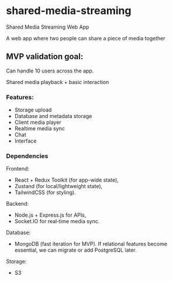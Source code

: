 # shared-media-streaming

Shared Media Streaming Web App

A web app where two people can share a piece of media together

## MVP validation goal:

Can handle 10 users across the app.

Shared media playback + basic interaction

### Features:

- Storage upload
- Database and metadata storage
- Client media player
- Realtime media sync
- Chat
- Interface

### Dependencies

Frontend:

- React + Redux Toolkit (for app-wide state),
- Zustand (for local/lightweight state),
- TailwindCSS (for styling).

Backend:

- Node.js + Express.js for APIs,
- Socket.IO for real‑time media sync.

Database:

- MongoDB (fast iteration for MVP). If relational features become essential, we can migrate or add PostgreSQL later.

Storage:

- S3
